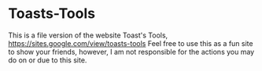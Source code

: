 # Toasts-Tools
This is a file version of the website Toast's Tools, https://sites.google.com/view/toasts-tools
Feel free to use this as a fun site to show your friends, however, I am not responsible for the actions you may do on or due to this site.
